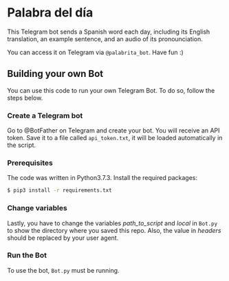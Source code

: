 
# Palabra del día
This Telegram bot sends a Spanish word each day, including its English translation, an example sentence, and an audio of its pronounciation.

You can access it on Telegram via `@palabrita_bot`. Have fun :)


## Building your own Bot
You can use this code to run your own Telegram Bot. To do so, follow the steps below.

### Create a Telegram bot
Go to @BotFather on Telegram and create your bot. You will receive an API token. Save it to a file called `api_token.txt`, it will be loaded automatically in the script.

### Prerequisites
The code was written in Python3.7.3. Install the required packages:
```bash
$ pip3 install -r requirements.txt 
```

### Change variables
Lastly, you have to change the variables *path_to_script* and *local* in `Bot.py` to show the directory where you saved this repo.
Also, the value in *headers* should be replaced by your user agent. 

### Run the Bot
To use the bot, `Bot.py` must be running. 
